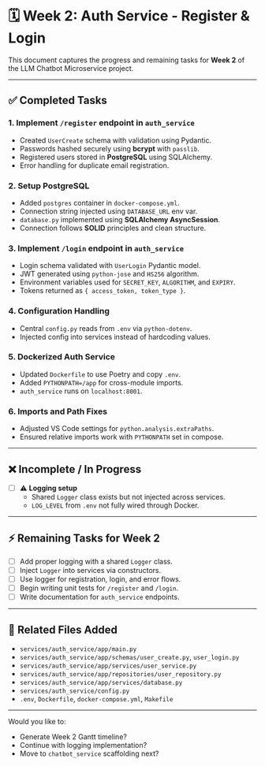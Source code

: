 # 🗓️ Week 2: Auth Service - Register & Login

This document captures the progress and remaining tasks for **Week 2** of the LLM Chatbot Microservice project.

---

## ✅ Completed Tasks

### 1. Implement `/register` endpoint in `auth_service`
- Created `UserCreate` schema with validation using Pydantic.
- Passwords hashed securely using **bcrypt** with `passlib`.
- Registered users stored in **PostgreSQL** using SQLAlchemy.
- Error handling for duplicate email registration.

### 2. Setup PostgreSQL
- Added `postgres` container in `docker-compose.yml`.
- Connection string injected using `DATABASE_URL` env var.
- `database.py` implemented using **SQLAlchemy AsyncSession**.
- Connection follows **SOLID** principles and clean structure.

### 3. Implement `/login` endpoint in `auth_service`
- Login schema validated with `UserLogin` Pydantic model.
- JWT generated using `python-jose` and `HS256` algorithm.
- Environment variables used for `SECRET_KEY`, `ALGORITHM`, and `EXPIRY`.
- Tokens returned as `{ access_token, token_type }`.

### 4. Configuration Handling
- Central `config.py` reads from `.env` via `python-dotenv`.
- Injected config into services instead of hardcoding values.

### 5. Dockerized Auth Service
- Updated `Dockerfile` to use Poetry and copy `.env`.
- Added `PYTHONPATH=/app` for cross-module imports.
- `auth_service` runs on `localhost:8001`.

### 6. Imports and Path Fixes
- Adjusted VS Code settings for `python.analysis.extraPaths`.
- Ensured relative imports work with `PYTHONPATH` set in compose.

---

## ❌ Incomplete / In Progress

- [ ] ⚠️ **Logging setup**
  - Shared `Logger` class exists but not injected across services.
  - `LOG_LEVEL` from `.env` not fully wired through Docker.

---

## ⚡ Remaining Tasks for Week 2

- [ ] Add proper logging with a shared `Logger` class.
- [ ] Inject `Logger` into services via constructors.
- [ ] Use logger for registration, login, and error flows.
- [ ] Begin writing unit tests for `/register` and `/login`.
- [ ] Write documentation for `auth_service` endpoints.

---

## 📁 Related Files Added
- `services/auth_service/app/main.py`
- `services/auth_service/app/schemas/user_create.py`, `user_login.py`
- `services/auth_service/app/services/user_service.py`
- `services/auth_service/app/repositories/user_repository.py`
- `services/auth_service/app/services/database.py`
- `services/auth_service/config.py`
- `.env`, `Dockerfile`, `docker-compose.yml`, `Makefile`

---

Would you like to:
- Generate Week 2 Gantt timeline?
- Continue with logging implementation?
- Move to `chatbot_service` scaffolding next?


